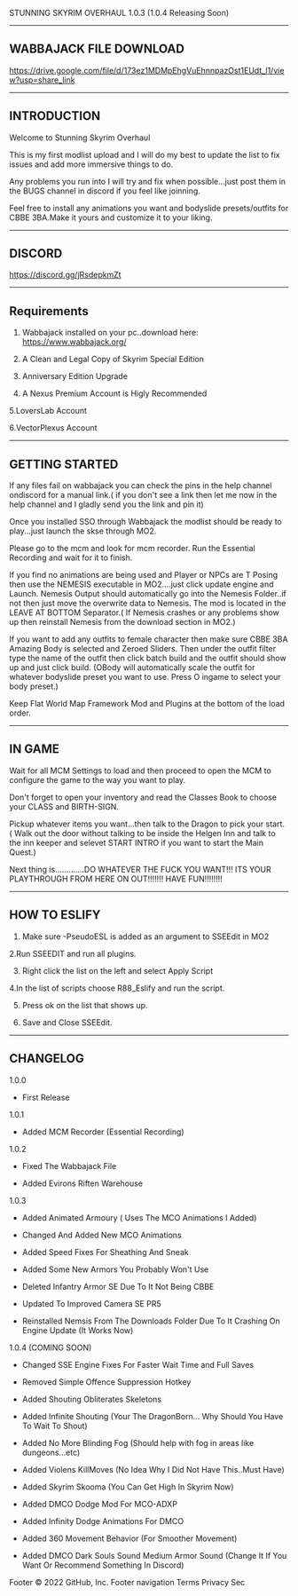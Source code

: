 STUNNING SKYRIM OVERHAUL 1.0.3 (1.0.4 Releasing Soon)

------------------------
 WABBAJACK FILE DOWNLOAD
------------------------

https://drive.google.com/file/d/173ez1MDMpEhgVuEhnnpazOst1EUdt_l1/view?usp=share_link

------------
INTRODUCTION
------------

Welcome to Stunning Skyrim Overhaul

This is my first modlist upload and I will do my best to update the list to fix issues and add more immersive things to do.

Any problems you run into I will try and fix when possible...just post them in the BUGS channel in discord if you feel like joinning.

Feel free to install any animations you want and bodyslide presets/outfits for CBBE 3BA.Make it yours and customize it to your liking.


-------
DISCORD
-------
https://discord.gg/jRsdepkmZt

------------
Requirements
------------

1. Wabbajack installed on your pc..download here: https://www.wabbajack.org/

2. A Clean and Legal Copy of Skyrim Special Edition

3. Anniversary Edition Upgrade

4. A Nexus Premium Account is Higly Recommended

5.LoversLab Account

6.VectorPlexus Account

---------------
GETTING STARTED
---------------

If any files fail on wabbajack you can check the pins in the help channel ondiscord for a manual link.( if you don't see a link then let me now in the help channel and I gladly send you the link and pin it)

Once you installed SSO through Wabbajack the modlist should be ready to play...just launch the skse through MO2.

Please go to the mcm and look for mcm recorder. Run the Essential Recording and wait for it to finish.

If you find no animations are being used and Player or NPCs are T Posing then use the NEMESIS executable in MO2....just click update engine and Launch.
Nemesis Output should automatically go into the Nemesis Folder..if not then just move the overwrite data to Nemesis. The mod is located in the LEAVE AT BOTTOM  Separator.( If Nemesis crashes or any problems show up then reinstall Nemesis from the download section in MO2.)

If you want to add any outfits to female character then make sure CBBE 3BA Amazing Body is selected and Zeroed Sliders.
Then under the outfit filter type the name of the outfit then click batch build and the outfit should show up and just click build.
(OBody will automatically scale the outfit for whatever bodyslide preset you want to use. Press O ingame to select your body preset.)

Keep Flat World Map Framework Mod and Plugins at the bottom of the load order.

-------
IN GAME
-------

Wait for all MCM Settings to load and then proceed to open the MCM to configure the game to the way you want to play.

Don't forget to open your inventory and read the Classes Book to choose your CLASS and BIRTH-SIGN.
 
Pickup whatever items you want...then talk to the Dragon to pick your start. ( Walk out the door without talking to be inside the Helgen Inn and talk to the inn keeper and selevet START INTRO if you want to start the Main Quest.)

Next thing is.............DO WHATEVER THE FUCK YOU WANT!!! ITS YOUR PLAYTHROUGH FROM HERE ON OUT!!!!!!! HAVE FUN!!!!!!!!

-------------
HOW TO ESLIFY
-------------

1. Make sure -PseudoESL is added as an argument to SSEEdit in MO2

2.Run SSEEDIT and run all plugins.

3. Right click the list on the left and select Apply Script

4.In the list of scripts choose R88_Eslify and run the script.

5. Press ok on the list that shows up.

6. Save and Close SSEEdit.


---------
CHANGELOG
---------
1.0.0 

   - First Release

1.0.1 

   - Added MCM Recorder (Essential Recording)

1.0.2 

   - Fixed The Wabbajack File

   - Added Evirons Riften Warehouse

1.0.3 

   - Added Animated Armoury ( Uses The MCO Animations I Added)
   
   - Changed And Added New MCO Animations

   - Added Speed Fixes For Sheathing And Sneak

   - Added Some New Armors You Probably Won't Use

   - Deleted Infantry Armor SE Due To It Not Being CBBE

   - Updated To Improved Camera SE PR5

  - Reinstalled Nemsis From The Downloads Folder Due To It Crashing On Engine Update (It Works Now)

1.0.4 (COMING SOON)

- Changed SSE Engine Fixes For Faster Wait Time and Full Saves

- Removed Simple Offence Suppression Hotkey

 - Added Shouting Obliterates Skeletons

 - Added Infinite Shouting (Your The DragonBorn... Why Should You Have To Wait To Shout)

 - Added No More Blinding Fog (Should help with fog in areas like dungeons...etc)

 - Added Violens KillMoves (No Idea Why I Did Not Have This..Must Have)

 - Added Skyrim Skooma (You Can Get High In Skyrim Now)

- Added DMCO Dodge Mod For MCO-ADXP

- Added Infinity Dodge Animations For DMCO

- Added 360 Movement Behavior (For Smoother Movement)

- Added DMCO Dark Souls Sound Medium Armor Sound (Change It If You Want Or Recommend Something In Discord)
     


Footer
© 2022 GitHub, Inc.
Footer navigation
Terms
Privacy
Sec
